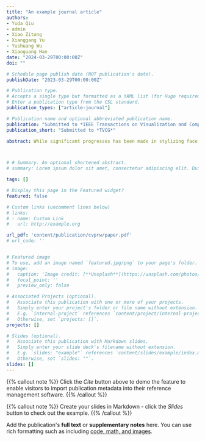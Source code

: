 ```yaml
---
title: "An example journal article"
authors:
- Yuda Qiu
- admin
- Xiao Zitong
- Xianggang Yu
- Yushuang Wu
- Xiaoguang Han
date: "2024-03-29T00:00:00Z"
doi: ""

# Schedule page publish date (NOT publication's date).
publishDate: "2023-03-29T00:00:00Z"

# Publication type.
# Accepts a single type but formatted as a YAML list (for Hugo requirements).
# Enter a publication type from the CSL standard.
publication_types: ["article-journal"]

# Publication name and optional abbreviated publication name.
publication: "Submitted to *IEEE Transactions on Visualization and Computer Graphics*"
publication_short: "Submitted to *TVCG*"

abstract: While significant progresses has been made in stylizing face images, such as Toonme, modelling stylized 3D faces remains a labor-intensive task and existing popular solutions strongly rely on abundant 3D supervision. Our goal is to efficiently learn a reconstruction network with only a little supervision, which generates textured face meshes that accurately captures the features of target stylized face images, for example Toonme. To achieve this, we propose a reconstruction framework, Toonme3D , to incorporate the rich reconstruction knowledge learned in the real face domain and transfer them into the Toonme style domain for both the face shape and texture generation. The shape generator is based on a well-designed 3D morphable model pre-trained on the real face domain. A novel cartoon shape prior is fused with the real shape one to stylize the shape outputs, which is distilled from a 3D Toonme dataset with uniform topology via Principal Component Analysis. For the texture generation, a pre-trained StyleGAN, which can generate delicate stylized albedos for real face meshes, is fine-tuned on the 2D Toonme style images to provide stylized texture information. We show that the shape and texture prior together enable faithful reconstruction of textured face meshes from target images. In addition, our method also shows great generalizablity when applied in the reconstruction of caricature-style faces.



# # Summary. An optional shortened abstract.
# summary: Lorem ipsum dolor sit amet, consectetur adipiscing elit. Duis posuere tellus ac convallis placerat. Proin tincidunt magna sed ex sollicitudin condimentum.

tags: []

# Display this page in the Featured widget?
featured: false

# Custom links (uncomment lines below)
# links:
# - name: Custom Link
#   url: http://example.org

url_pdf: 'content/publication/cvprw/paper.pdf'
# url_code: ''


# Featured image
# To use, add an image named `featured.jpg/png` to your page's folder.
# image:
#   caption: 'Image credit: [**Unsplash**](https://unsplash.com/photos/pLCdAaMFLTE)'
#   focal_point: ''
#   preview_only: false

# Associated Projects (optional).
#   Associate this publication with one or more of your projects.
#   Simply enter your project's folder or file name without extension.
#   E.g. `internal-project` references `content/project/internal-project/index.md`.
#   Otherwise, set `projects: []`.
projects: []

# Slides (optional).
#   Associate this publication with Markdown slides.
#   Simply enter your slide deck's filename without extension.
#   E.g. `slides: "example"` references `content/slides/example/index.md`.
#   Otherwise, set `slides: ""`.
slides: []
---
```


{{% callout note %}}
Click the *Cite* button above to demo the feature to enable visitors to import publication metadata into their reference management software.
{{% /callout %}}

{{% callout note %}}
Create your slides in Markdown - click the *Slides* button to check out the example.
{{% /callout %}}

Add the publication's **full text** or **supplementary notes** here. You can use rich formatting such as including [code, math, and images](https://docs.hugoblox.com/content/writing-markdown-latex/).
